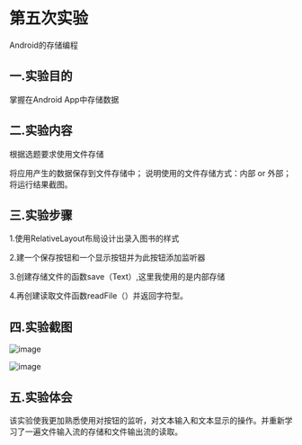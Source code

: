 # 第五次实验
Android的存储编程
## 一.实验目的

掌握在Android App中存储数据

## 二.实验内容

根据选题要求使用文件存储

将应用产生的数据保存到文件存储中；
说明使用的文件存储方式：内部 or 外部；
将运行结果截图。

## 三.实验步骤

1.使用RelativeLayout布局设计出录入图书的样式
 
2.建一个保存按钮和一个显示按钮并为此按钮添加监听器
 
3.创建存储文件的函数save（Text）,这里我使用的是内部存储

4.再创建读取文件函数readFile（）并返回字符型。


## 四.实验截图

![image](https://github.com/Hunter243/android-labs-2018/blob/master/soft1614080902243/%E7%AC%AC%E4%BA%94%E6%AC%A1%E5%AE%9E%E9%AA%8C.jpg) 

![image](https://github.com/Hunter243/android-labs-2018/blob/master/soft1614080902243/%E7%AC%AC%E4%BA%94%E6%AC%A1%E5%AE%9E%E9%AA%8C2.jpg)

## 五.实验体会
该实验使我更加熟悉使用对按钮的监听，对文本输入和文本显示的操作。并重新学习了一遍文件输入流的存储和文件输出流的读取。
